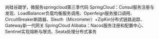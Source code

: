 尚硅谷跟学，微服务springcloud第三季代码
SpringCloud：Consul服务注册与发现、LoadBalancer负载均衡服务调用、Openfeign服务接口调用、CircuitBreaker断路器、Sleuth（Micrometer）+ZipKin分布式链路追踪、Gateway新一代网关
SpringCloud Alibaba：Nacos服务注册和配置中心、Sentinel实现熔断与限流、Seata处理分布式事务
